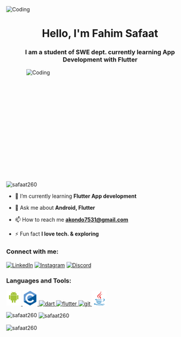 <img align="top" alt="Coding" height="300" src="https://i.pinimg.com/originals/e5/4a/fa/e54afabd75adb33464e85f2687b43f87.gif">
<h1 align="center">Hello, I'm Fahim Safaat</h1>
<h3 align="center">I am a student of SWE dept. currently learning App Development with Flutter</h3>
<img align="right" alt="Coding" width="450" height="300" src="https://gifdb.com/images/high/throwing-computer-498-x-372-gif-3l9y3dmxsty367rs.webp">

<p align="left"> <img src="https://komarev.com/ghpvc/?username=safaat260&label=Profile%20views&color=0e75b6&style=flat" alt="safaat260" /> </p>

- 🌱 I’m currently learning **Flutter App development**

- 💬 Ask me about **Android, Flutter**

- 📫 How to reach me **akondo7531@gmail.com**

- ⚡ Fun fact **I love tech. & exploring**

<h3 align="left">Connect with me:</h3>
<p align="left">
<a href="https://www.linkedin.com/in/safaat-aknada-fahim-319a7a275/" target="blank"><img align="center" src="https://raw.githubusercontent.com/rahuldkjain/github-profile-readme-generator/master/src/images/icons/Social/linked-in-alt.svg" alt="LinkedIn" height="30" width="40" /></a>
<a href="https://instagram.com/fahim_safaat" target="blank"><img align="center" src="https://raw.githubusercontent.com/rahuldkjain/github-profile-readme-generator/master/src/images/icons/Social/instagram.svg" alt="Instagram" height="30" width="40" /></a>
<a href="https://discord.gg/R8pgBJWM" target="blank"><img align="center" src="https://raw.githubusercontent.com/rahuldkjain/github-profile-readme-generator/master/src/images/icons/Social/discord.svg" alt="Discord" height="30" width="40" /></a>
</p>


<h3 align="left">Languages and Tools:</h3>
<p align="left"> <a href="https://developer.android.com" target="_blank" rel="noreferrer"> <img src="https://raw.githubusercontent.com/devicons/devicon/master/icons/android/android-original-wordmark.svg" alt="android" width="40" height="40"/> </a> <a href="https://www.cprogramming.com/" target="_blank" rel="noreferrer"> <img src="https://raw.githubusercontent.com/devicons/devicon/master/icons/c/c-original.svg" alt="c" width="40" height="40"/> </a> <a href="https://dart.dev" target="_blank" rel="noreferrer"> <img src="https://www.vectorlogo.zone/logos/dartlang/dartlang-icon.svg" alt="dart" width="40" height="40"/> </a> <a href="https://flutter.dev" target="_blank" rel="noreferrer"> <img src="https://www.vectorlogo.zone/logos/flutterio/flutterio-icon.svg" alt="flutter" width="40" height="40"/> </a> <a href="https://git-scm.com/" target="_blank" rel="noreferrer"> <img src="https://www.vectorlogo.zone/logos/git-scm/git-scm-icon.svg" alt="git" width="40" height="40"/> </a> <a href="https://www.java.com" target="_blank" rel="noreferrer"> <img src="https://raw.githubusercontent.com/devicons/devicon/master/icons/java/java-original.svg" alt="java" width="40" height="40"/> </a> </p>

<p><img align="left" src="https://github-readme-stats.vercel.app/api/top-langs?username=safaat260&show_icons=true&locale=en&layout=compact" alt="safaat260" /></p>

<p>&nbsp;<img align="center" src="https://github-readme-stats.vercel.app/api?username=safaat260&show_icons=true&locale=en" alt="safaat260" /></p>

<p><img align="center" src="https://github-readme-streak-stats.herokuapp.com/?user=safaat260&" alt="safaat260" /></p>
